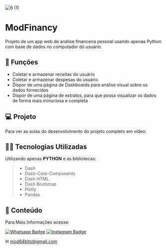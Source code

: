 ![6 (1)](https://user-images.githubusercontent.com/63136680/171276102-ae1e1aa3-42b6-4c2e-8251-4e66ee9871f4.jpg)


# ModFinancy

Projeto de um app web de análise financeira pessoal usando apenas Python com base de dados no computador do usuário.

## 🔧 Funções

- Coletar e armazenar receitas do usuário
- Coletar e armazenar despesas do usuário
- Dispor de uma página de Dashboards para análise visual sobre os dados fornecidos
- Dispor de uma página de extratos, para que possa visualizar os dados de forma mais minuciosa e completa

## 💻 Projeto
Para ver as aulas do desenvolvimento do projeto completo em vídeo:



## 👨‍💻 Tecnologias Utilizadas

Utilizando apenas **PYTHON** e as bibliotecas:
> - Dash
> - Dash-Core-Components
> - Dash HTML
> - Dash Bootstrap
> - Plotly
> - Pandas



## 📜 Conteúdo
Para Mais Informações acesse:


[![Whatsapp Badge](https://img.shields.io/badge/WhatsApp-25D366?style=for-the-badge&logo=whatsapp&logoColor=white)](https://wa.me/55519999664769)
[![Instagram Badge](https://img.shields.io/badge/Instagram-E4405F?style=for-the-badge&logo=instagram&logoColor=white)](https://www.instagram.com/mod64bits.dev/)


✉ mod64bits@gmail.com

